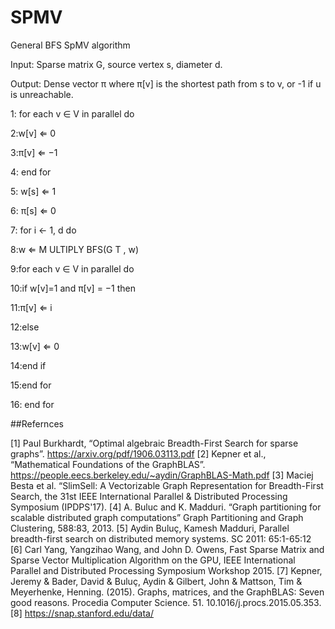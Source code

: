 # SPMV
General BFS SpMV algorithm

Input: Sparse matrix G, source vertex s, diameter d.

Output: Dense vector π where π[v] is the shortest path
from s to v, or -1 if u is unreachable.

1: for each v ∈ V in parallel do

2:w[v] ⇐ 0

3:π[v] ⇐ −1

4: end for

5: w[s] ⇐ 1

6: π[s] ⇐ 0

7: for i ← 1, d do

8:w ⇐ M ULTIPLY BFS(G T , w)

9:for each v ∈ V in parallel do

10:if w[v]=1 and π[v] = −1 then

11:π[v] ⇐ i

12:else

13:w[v] ⇐ 0

14:end if

15:end for

16: end for

##Refernces

[1] Paul Burkhardt, “Optimal algebraic Breadth-First Search for sparse graphs”.
https://arxiv.org/pdf/1906.03113.pdf
[2] Kepner et al., “Mathematical Foundations of the GraphBLAS”.
https://people.eecs.berkeley.edu/~aydin/GraphBLAS-Math.pdf
[3] Maciej Besta et al. “SlimSell: A Vectorizable Graph Representation for Breadth-First
Search, the 31st IEEE International Parallel & Distributed Processing Symposium
(IPDPS'17).
[4] A. Buluc and K. Madduri. “Graph partitioning for scalable distributed graph computations”
Graph Partitioning and Graph Clustering, 588:83, 2013.
[5] Aydin Buluç, Kamesh Madduri, Parallel breadth-first search on distributed memory
systems. SC 2011: 65:1-65:12
[6] Carl Yang, Yangzihao Wang, and John D. Owens, Fast Sparse Matrix and Sparse Vector
Multiplication Algorithm on the GPU, IEEE International Parallel and Distributed
Processing Symposium Workshop 2015.
[7] Kepner, Jeremy & Bader, David & Buluç, Aydin & Gilbert, John & Mattson, Tim & Meyerhenke, Henning. (2015). Graphs, matrices, and the GraphBLAS: Seven good reasons. Procedia Computer Science. 51. 10.1016/j.procs.2015.05.353. 
[8] https://snap.stanford.edu/data/

